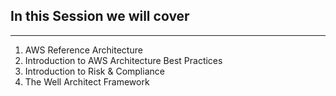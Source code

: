 In this Session we will cover
-----------------------------
-----------------------------
1. AWS Reference Architecture
2. Introduction to AWS Architecture Best Practices
3. Introduction to Risk & Compliance
4. The Well Architect Framework
